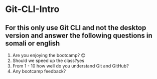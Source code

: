 # Git-CLI-Intro

## For this only use Git CLI and not the desktop version and answer the following questions in somali or english

1. Are you enjoying the bootcamp? 😊
2. Should we speed up the class?yes
3. From 1 - 10 how well do you understand Git and GitHub?
4. Any bootcamp feedback?
